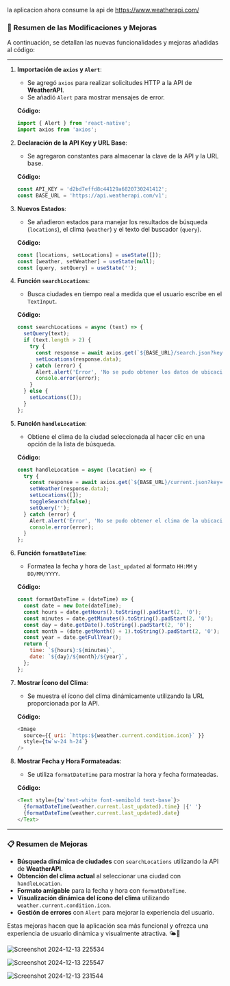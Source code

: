 la aplicacion ahora consume la api de https://www.weatherapi.com/

### 📝 Resumen de las Modificaciones y Mejoras

A continuación, se detallan las nuevas funcionalidades y mejoras añadidas al código:

---

1. **Importación de `axios` y `Alert`**:

   - Se agregó `axios` para realizar solicitudes HTTP a la API de **WeatherAPI**.
   - Se añadió `Alert` para mostrar mensajes de error.

   **Código:**
   ```js
   import { Alert } from 'react-native';
   import axios from 'axios';
   ```

2. **Declaración de la API Key y URL Base**:

   - Se agregaron constantes para almacenar la clave de la API y la URL base.

   **Código:**
   ```js
   const API_KEY = 'd2bd7effd8c44129a6820730241412';
   const BASE_URL = 'https://api.weatherapi.com/v1';
   ```

3. **Nuevos Estados**:

   - Se añadieron estados para manejar los resultados de búsqueda (`locations`), el clima (`weather`) y el texto del buscador (`query`).

   **Código:**
   ```js
   const [locations, setLocations] = useState([]);
   const [weather, setWeather] = useState(null);
   const [query, setQuery] = useState('');
   ```

4. **Función `searchLocations`**:

   - Busca ciudades en tiempo real a medida que el usuario escribe en el `TextInput`.

   **Código:**
   ```js
   const searchLocations = async (text) => {
     setQuery(text);
     if (text.length > 2) {
       try {
         const response = await axios.get(`${BASE_URL}/search.json?key=${API_KEY}&q=${text}`);
         setLocations(response.data);
       } catch (error) {
         Alert.alert('Error', 'No se pudo obtener los datos de ubicación.');
         console.error(error);
       }
     } else {
       setLocations([]);
     }
   };
   ```

5. **Función `handleLocation`**:

   - Obtiene el clima de la ciudad seleccionada al hacer clic en una opción de la lista de búsqueda.

   **Código:**
   ```js
   const handleLocation = async (location) => {
     try {
       const response = await axios.get(`${BASE_URL}/current.json?key=${API_KEY}&q=${location.name}`);
       setWeather(response.data);
       setLocations([]);
       toggleSearch(false);
       setQuery('');
     } catch (error) {
       Alert.alert('Error', 'No se pudo obtener el clima de la ubicación seleccionada.');
       console.error(error);
     }
   };
   ```

6. **Función `formatDateTime`**:

   - Formatea la fecha y hora de `last_updated` al formato `HH:MM` y `DD/MM/YYYY`.

   **Código:**
   ```js
   const formatDateTime = (dateTime) => {
     const date = new Date(dateTime);
     const hours = date.getHours().toString().padStart(2, '0');
     const minutes = date.getMinutes().toString().padStart(2, '0');
     const day = date.getDate().toString().padStart(2, '0');
     const month = (date.getMonth() + 1).toString().padStart(2, '0');
     const year = date.getFullYear();
     return {
       time: `${hours}:${minutes}`,
       date: `${day}/${month}/${year}`,
     };
   };
   ```

7. **Mostrar Ícono del Clima**:

   - Se muestra el ícono del clima dinámicamente utilizando la URL proporcionada por la API.

   **Código:**
   ```js
   <Image
     source={{ uri: `https:${weather.current.condition.icon}` }}
     style={tw`w-24 h-24`}
   />
   ```

8. **Mostrar Fecha y Hora Formateadas**:

   - Se utiliza `formatDateTime` para mostrar la hora y fecha formateadas.

   **Código:**
   ```js
   <Text style={tw`text-white font-semibold text-base`}>
     {formatDateTime(weather.current.last_updated).time} |{' '}
     {formatDateTime(weather.current.last_updated).date}
   </Text>
   ```

---

### 📋 Resumen de Mejoras

- **Búsqueda dinámica de ciudades** con `searchLocations` utilizando la API de **WeatherAPI**.
- **Obtención del clima actual** al seleccionar una ciudad con `handleLocation`.
- **Formato amigable** para la fecha y hora con `formatDateTime`.
- **Visualización dinámica del ícono del clima** utilizando `weather.current.condition.icon`.
- **Gestión de errores** con `Alert` para mejorar la experiencia del usuario.

Estas mejoras hacen que la aplicación sea más funcional y ofrezca una experiencia de usuario dinámica y visualmente atractiva. 🌤️📍


![Screenshot 2024-12-13 225534](https://github.com/user-attachments/assets/6ea67415-68e3-4de4-9c65-66fcc3d1913c)

![Screenshot 2024-12-13 225547](https://github.com/user-attachments/assets/dc49b156-2a4b-4b79-b31d-9575f6fcc879)

![Screenshot 2024-12-13 231544](https://github.com/user-attachments/assets/a6c65a75-9775-477a-818b-672eb26beebe)
